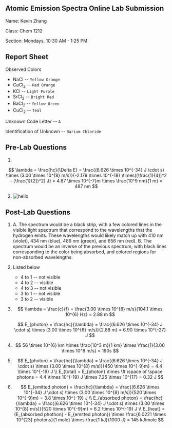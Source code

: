 ## Atomic Emission Spectra Online Lab Submission

Name: Kevin Zhang

Class: Chem 1212

Section: Mondays, 10:30 AM - 1:25 PM

## Report Sheet

Observed Colors

- NaCl -- `Yellow Orange`
- CaCl$_2$ -- `Red Orange`
- KCl -- `Light Purple`
- SrCl$_2$ -- `Bright Red`
- BaCl$_2$ -- `Yellow Green`
- CuCl$_2$ -- `Teal`

Unknown Code Letter -- `A`

Identification of Unknown -- `Barium Chloride`

## Pre-Lab Questions

1. 

$$
\lambda = \frac{hc}{\Delta E} = \frac{(6.626 \times 10^{-34} J \cdot s) \times (3.00 \times 10^{8} m/s)}{-2.178 \times 10^{-18} \times((\frac{1}{4})^2 - (\frac{1}{2})^2) J} = 4.87 \times 10^{-7}m \times \frac{10^9 nm}{1 m} = 487 nm
$$

2. ![hello](/home/fdwraith/Notes/CHEM1211/atomic-spectra/hydrogen-energy.png)

## Post-Lab Questions

1. A. The spectrum would be a black strip, with a few colored lines in the visible light spectrum that correspond to the wavelengths that the hydrogen emits. These wavelengths would likely match up with 410 nm (violet), 434 nm (blue), 486 nm (green), and 656 nm (red).
   B. The spectrum would be an inverse of the previous spectrum, with black lines corresponding to the color being absorbed, and colored regions for non-absorbed wavelengths.

2. Listed below

   - 4 to 1 -- not visible
   - 4 to 2 -- visible
   - 4 to 3 -- not visible
   - 3 to 1 -- not visible
   - 3 to 2 -- visible

3. $$
   \lambda = \frac{c}{f} = \frac{3.00 \times 10^{8} m/s}{104.1 \times 10^{6} Hz} = 2.88 m
   $$

   $$
   E_{photon} = \frac{hc}{\lambda} = \frac{(6.626 \times 10^{-34} J \cdot s) \times (3.00 \times 10^{8} m/s)}{2.88 m} = 6.90 \times 10^{-27} J
   $$

   

4. $$
   56 \times 10^{6} km \times \frac{10^3 m}{1 km} \times \frac{1}{3.00 \times 10^8 m/s} = 190s
   $$

5. $$
   E_{photon} = \frac{hc}{\lambda} = \frac{(6.626 \times 10^{-34} J \cdot s) \times (3.00 \times 10^{8} m/s)}{450 \times 10^{-9}m} = 4.4 \times 10^{-19} J \\
   E_{total} = E_{photon} \times \# \space of \space photons = 4.4 \times 10^{-19} J \times 7.25 \times 10^{17} = 0.32 J
   $$

6. $$
   E_{emitted photon} = \frac{hc}{\lambda} = \frac{(6.626 \times 10^{-34} J \cdot s) \times (3.00 \times 10^{8} m/s)}{520 \times 10^{-9}m} = 3.8 \times 10^{-19} J \\
   E_{absorbed photon} = \frac{hc}{\lambda} = \frac{(6.626 \times 10^{-34} J \cdot s) \times (3.00 \times 10^{8} m/s)}{520 \times 10^{-9}m} = 6.2 \times 10^{-19} J \\
   E_{heat} = (E_{absorbed phothon} - E_{emitted photon}) \times \frac{6.0221 \times 10^{23} photons}{1 mole} \times \frac{1 kJ}{1000 J} = 145 kJ/mole
   $$

